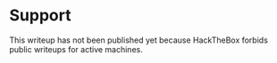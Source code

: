 # Support

This writeup has not been published yet because HackTheBox forbids public writeups for active machines.